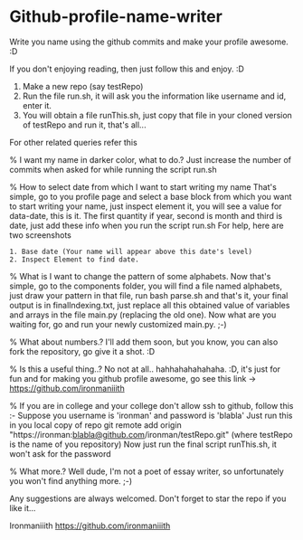 # Github-profile-name-writer
Write you name using the github commits and make your profile awesome. :D


If you don't enjoying reading, then just follow this and enjoy. :D

1.	Make a new repo (say testRepo)
2.	Run the file run.sh, it will ask you the information like username and id, enter it.
3.	You will obtain	a file runThis.sh, just copy that file in your cloned version of testRepo and run it, that's all...


For other related queries refer this

% I want my name in darker color, what to do.?
	Just increase the number of commits when asked for while running the script run.sh


% How to select date from which I want to start writing my name
	That's simple, go to you profile page and select a base block from which you want to start writing your name, just inspect element it, you will see a value for data-date, this is it.
	The first quantity if year, second is month and third is date, just add these info when you run the script run.sh
	For help, here are two screenshots

	1. Base date (Your name will appear above this date's level)
	2. Inspect Element to find date.


% What is I want to change the pattern of some alphabets.
	Now that's simple, go to the components folder, you will find a file named alphabets, just draw your pattern in that file, run bash parse.sh and that's it, your final output is in finalIndexing.txt, just replace all this obtained value of variables and arrays in the file main.py (replacing the old one). Now what are you waiting for, go and run your newly customized main.py. ;-)


% What about numbers.?
	I'll add them soon, but you know, you can also fork the repository, go give it a shot. :D


% Is this a useful thing..?
	No not at all.. hahhahahahahaha. :D, it's just for fun and for making you github profile awesome, go see this link -> https://github.com/ironmaniiith

% If you are in college and your college don't allow ssh to github, follow this :-
	Suppose you username is 'ironman' and password is 'blabla'
	Just run this in you local copy of repo
	git remote add origin "https://ironman:blabla@github.com/ironman/testRepo.git" (where testRepo is the name of you repository)
	Now just run the final script runThis.sh, it won't ask for the password

% What more.?
	Well dude, I'm not a poet of essay writer, so unfortunately you won't find anything more. ;-)

Any suggestions are always welcomed.
Don't forget to star the repo if you like it...

Ironmaniiith
https://github.com/ironmaniiith